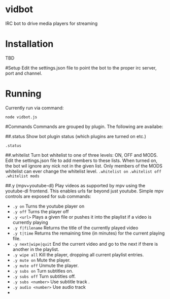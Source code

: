 # vidbot
IRC bot to drive media players for streaming

# Installation
TBD

#Setup
Edit the settings.json file to point the bot to the proper irc server, port and channel.

# Running
Currently run via command:
```
node vidbot.js
```

#Commands
Commands are grouped by plugin. The following are availabe:

##.status
Show bot plugin status (which plugins are turned on etc.)
```
.status
```

##.whitelist
Turn bot whitelist to one of three levels: ON, OFF and MODS. Edit the settings.json file to add members to these lists. When turned on, the bot wil ignore any nick not in the given list.
Only members of the MODS whitelist can ever change the whitelist level.
```.whitelist on```
```.whitelist off```
```.whitelist mods```

##.y (mpv+youtube-dl)
Play videos as supported by mpv using the youtube-dl frontend. This enables urls far beyond just youtube.
Simple mpv controls are exposed for sub commands:
* ```.y on``` Turns the youtube player on
* ```.y off``` Turns the player off
* ```.y <url>``` Plays a given file or pushes it into the playlist if a video is currently playing
* ```.y f|filename``` Returns the title of the currently played video
* ```.y t|time``` Returns the remaining time (in minutes) for the current playing file.
* ```.y next|wipe|quit``` End the current video and go to the next if there is another in the playlist.
* ```.y wipe all``` Kill the player, dropping all current playlist entries.
* ```.y mute on``` Mute the player.
* ```.y mute off``` Unmute the player.
* ```.y subs on``` Turn subtitles on.
* ```.y subs off``` Turn subtitles off.
* ```.y subs <number>``` Use subtitle track <number>.
* ```.y audio <number>``` Use audio track <number>
* 
